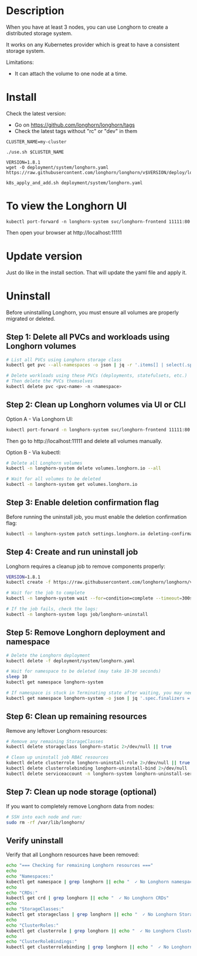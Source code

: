 # Description

When you have at least 3 nodes, you can use Longhorn to create a distributed storage system.

It works on any Kubernetes provider which is great to have a consistent storage system.

Limitations:
- It can attach the volume to one node at a time.

# Install

Check the latest version:
- Go on https://github.com/longhorn/longhorn/tags
- Check the latest tags without "rc" or "dev" in them

```
CLUSTER_NAME=my-cluster

./use.sh $CLUSTER_NAME

VERSION=1.8.1
wget -O deployment/system/longhorn.yaml https://raw.githubusercontent.com/longhorn/longhorn/v$VERSION/deploy/longhorn.yaml

k8s_apply_and_add.sh deployment/system/longhorn.yaml
```

# To view the Longhorn UI

```
kubectl port-forward -n longhorn-system svc/longhorn-frontend 11111:80
```

Then open your browser at http://localhost:11111

# Update version

Just do like in the install section. That will update the yaml file and apply it.

# Uninstall

Before uninstalling Longhorn, you must ensure all volumes are properly migrated or deleted.

## Step 1: Delete all PVCs and workloads using Longhorn volumes

```bash
# List all PVCs using Longhorn storage class
kubectl get pvc --all-namespaces -o json | jq -r '.items[] | select(.spec.storageClassName=="longhorn") | "\(.metadata.namespace)/\(.metadata.name)"'

# Delete workloads using these PVCs (deployments, statefulsets, etc.)
# Then delete the PVCs themselves
kubectl delete pvc <pvc-name> -n <namespace>
```

## Step 2: Clean up Longhorn volumes via UI or CLI

Option A - Via Longhorn UI:
```bash
kubectl port-forward -n longhorn-system svc/longhorn-frontend 11111:80
```
Then go to http://localhost:11111 and delete all volumes manually.

Option B - Via kubectl:
```bash
# Delete all Longhorn volumes
kubectl -n longhorn-system delete volumes.longhorn.io --all

# Wait for all volumes to be deleted
kubectl -n longhorn-system get volumes.longhorn.io
```

## Step 3: Enable deletion confirmation flag

Before running the uninstall job, you must enable the deletion confirmation flag:

```bash
kubectl -n longhorn-system patch settings.longhorn.io deleting-confirmation-flag -p '{"value":"true"}' --type=merge
```

## Step 4: Create and run uninstall job

Longhorn requires a cleanup job to remove components properly:

```bash
VERSION=1.8.1
kubectl create -f https://raw.githubusercontent.com/longhorn/longhorn/v$VERSION/uninstall/uninstall.yaml

# Wait for the job to complete
kubectl -n longhorn-system wait --for=condition=complete --timeout=300s job/longhorn-uninstall

# If the job fails, check the logs:
kubectl -n longhorn-system logs job/longhorn-uninstall
```

## Step 5: Remove Longhorn deployment and namespace

```bash
# Delete the Longhorn deployment
kubectl delete -f deployment/system/longhorn.yaml

# Wait for namespace to be deleted (may take 10-30 seconds)
sleep 10
kubectl get namespace longhorn-system

# If namespace is stuck in Terminating state after waiting, you may need to manually clean it:
kubectl get namespace longhorn-system -o json | jq '.spec.finalizers = []' | kubectl replace --raw "/api/v1/namespaces/longhorn-system/finalize" -f -
```

## Step 6: Clean up remaining resources

Remove any leftover Longhorn resources:

```bash
# Remove any remaining StorageClasses
kubectl delete storageclass longhorn-static 2>/dev/null || true

# Clean up uninstall job RBAC resources
kubectl delete clusterrole longhorn-uninstall-role 2>/dev/null || true
kubectl delete clusterrolebinding longhorn-uninstall-bind 2>/dev/null || true
kubectl delete serviceaccount -n longhorn-system longhorn-uninstall-service-account 2>/dev/null || true
```

## Step 7: Clean up node storage (optional)

If you want to completely remove Longhorn data from nodes:

```bash
# SSH into each node and run:
sudo rm -rf /var/lib/longhorn/
```

## Verify uninstall

Verify that all Longhorn resources have been removed:

```bash
echo "=== Checking for remaining Longhorn resources ==="
echo
echo "Namespaces:"
kubectl get namespace | grep longhorn || echo "  ✓ No Longhorn namespaces"
echo
echo "CRDs:"
kubectl get crd | grep longhorn || echo "  ✓ No Longhorn CRDs"
echo
echo "StorageClasses:"
kubectl get storageclass | grep longhorn || echo "  ✓ No Longhorn StorageClasses"
echo
echo "ClusterRoles:"
kubectl get clusterrole | grep longhorn || echo "  ✓ No Longhorn ClusterRoles"
echo
echo "ClusterRoleBindings:"
kubectl get clusterrolebinding | grep longhorn || echo "  ✓ No Longhorn ClusterRoleBindings"
```
